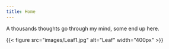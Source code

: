```yaml
---
title: Home
---
```


A thousands thoughts go through my mind, some end up here.

{{< figure src="images/Leaf1.jpg" alt="Leaf" width="400px" >}}